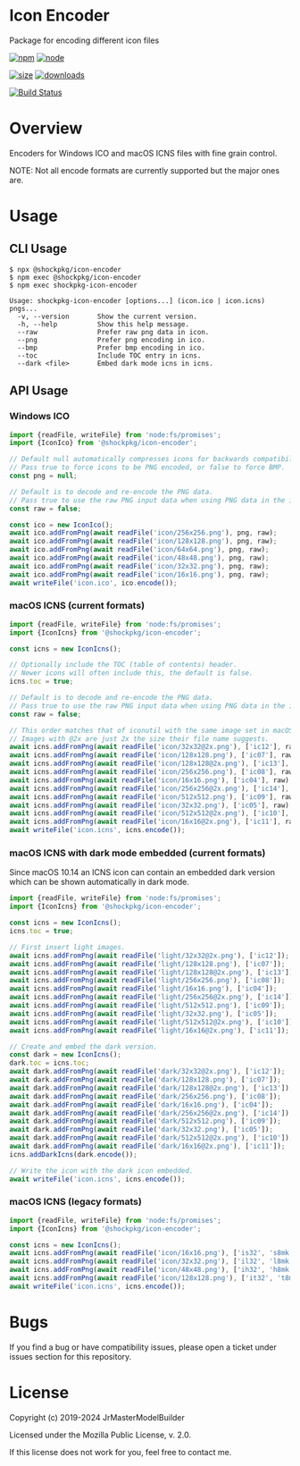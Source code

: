 # Icon Encoder

Package for encoding different icon files

[![npm](https://img.shields.io/npm/v/@shockpkg/icon-encoder.svg)](https://npmjs.com/package/@shockpkg/icon-encoder)
[![node](https://img.shields.io/node/v/@shockpkg/icon-encoder.svg)](https://nodejs.org)

[![size](https://packagephobia.now.sh/badge?p=@shockpkg/icon-encoder)](https://packagephobia.now.sh/result?p=@shockpkg/icon-encoder)
[![downloads](https://img.shields.io/npm/dm/@shockpkg/icon-encoder.svg)](https://npmcharts.com/compare/@shockpkg/icon-encoder?minimal=true)

[![Build Status](https://github.com/shockpkg/icon-encoder/workflows/main/badge.svg)](https://github.com/shockpkg/icon-encoder/actions?query=workflow%3Amain+branch%3Amaster)

# Overview

Encoders for Windows ICO and macOS ICNS files with fine grain control.

NOTE: Not all encode formats are currently supported but the major ones are.

# Usage

## CLI Usage

```
$ npx @shockpkg/icon-encoder
$ npm exec @shockpkg/icon-encoder
$ npm exec shockpkg-icon-encoder
```

```
Usage: shockpkg-icon-encoder [options...] (icon.ico | icon.icns) pngs...
  -v, --version       Show the current version.
  -h, --help          Show this help message.
  --raw               Prefer raw png data in icon.
  --png               Prefer png encoding in ico.
  --bmp               Prefer bmp encoding in ico.
  --toc               Include TOC entry in icns.
  --dark <file>       Embed dark mode icns in icns.
```

## API Usage

### Windows ICO

```js
import {readFile, writeFile} from 'node:fs/promises';
import {IconIco} from '@shockpkg/icon-encoder';

// Default null automatically compresses icons for backwards compatibility.
// Pass true to force icons to be PNG encoded, or false to force BMP.
const png = null;

// Default is to decode and re-encode the PNG data.
// Pass true to use the raw PNG input data when using PNG data in the icon.
const raw = false;

const ico = new IconIco();
await ico.addFromPng(await readFile('icon/256x256.png'), png, raw);
await ico.addFromPng(await readFile('icon/128x128.png'), png, raw);
await ico.addFromPng(await readFile('icon/64x64.png'), png, raw);
await ico.addFromPng(await readFile('icon/48x48.png'), png, raw);
await ico.addFromPng(await readFile('icon/32x32.png'), png, raw);
await ico.addFromPng(await readFile('icon/16x16.png'), png, raw);
await writeFile('icon.ico', ico.encode());
```

### macOS ICNS (current formats)

```js
import {readFile, writeFile} from 'node:fs/promises';
import {IconIcns} from '@shockpkg/icon-encoder';

const icns = new IconIcns();

// Optionally include the TOC (table of contents) header.
// Newer icons will often include this, the default is false.
icns.toc = true;

// Default is to decode and re-encode the PNG data.
// Pass true to use the raw PNG input data when using PNG data in the icon.
const raw = false;

// This order matches that of iconutil with the same image set in macOS 10.14.
// Images with @2x are just 2x the size their file name suggests.
await icns.addFromPng(await readFile('icon/32x32@2x.png'), ['ic12'], raw);
await icns.addFromPng(await readFile('icon/128x128.png'), ['ic07'], raw);
await icns.addFromPng(await readFile('icon/128x128@2x.png'), ['ic13'], raw);
await icns.addFromPng(await readFile('icon/256x256.png'), ['ic08'], raw);
await icns.addFromPng(await readFile('icon/16x16.png'), ['ic04'], raw);
await icns.addFromPng(await readFile('icon/256x256@2x.png'), ['ic14'], raw);
await icns.addFromPng(await readFile('icon/512x512.png'), ['ic09'], raw);
await icns.addFromPng(await readFile('icon/32x32.png'), ['ic05'], raw);
await icns.addFromPng(await readFile('icon/512x512@2x.png'), ['ic10'], raw);
await icns.addFromPng(await readFile('icon/16x16@2x.png'), ['ic11'], raw);
await writeFile('icon.icns', icns.encode());
```

### macOS ICNS with dark mode embedded (current formats)

Since macOS 10.14 an ICNS icon can contain an embedded dark version which can be shown automatically in dark mode.

```js
import {readFile, writeFile} from 'node:fs/promises';
import {IconIcns} from '@shockpkg/icon-encoder';

const icns = new IconIcns();
icns.toc = true;

// First insert light images.
await icns.addFromPng(await readFile('light/32x32@2x.png'), ['ic12']);
await icns.addFromPng(await readFile('light/128x128.png'), ['ic07']);
await icns.addFromPng(await readFile('light/128x128@2x.png'), ['ic13']);
await icns.addFromPng(await readFile('light/256x256.png'), ['ic08']);
await icns.addFromPng(await readFile('light/16x16.png'), ['ic04']);
await icns.addFromPng(await readFile('light/256x256@2x.png'), ['ic14']);
await icns.addFromPng(await readFile('light/512x512.png'), ['ic09']);
await icns.addFromPng(await readFile('light/32x32.png'), ['ic05']);
await icns.addFromPng(await readFile('light/512x512@2x.png'), ['ic10']);
await icns.addFromPng(await readFile('light/16x16@2x.png'), ['ic11']);

// Create and embed the dark version.
const dark = new IconIcns();
dark.toc = icns.toc;
await dark.addFromPng(await readFile('dark/32x32@2x.png'), ['ic12']);
await dark.addFromPng(await readFile('dark/128x128.png'), ['ic07']);
await dark.addFromPng(await readFile('dark/128x128@2x.png'), ['ic13']);
await dark.addFromPng(await readFile('dark/256x256.png'), ['ic08']);
await dark.addFromPng(await readFile('dark/16x16.png'), ['ic04']);
await dark.addFromPng(await readFile('dark/256x256@2x.png'), ['ic14']);
await dark.addFromPng(await readFile('dark/512x512.png'), ['ic09']);
await dark.addFromPng(await readFile('dark/32x32.png'), ['ic05']);
await dark.addFromPng(await readFile('dark/512x512@2x.png'), ['ic10']);
await dark.addFromPng(await readFile('dark/16x16@2x.png'), ['ic11']);
icns.addDarkIcns(dark.encode());

// Write the icon with the dark icon embedded.
await writeFile('icon.icns', icns.encode());
```

### macOS ICNS (legacy formats)

```js
import {readFile, writeFile} from 'node:fs/promises';
import {IconIcns} from '@shockpkg/icon-encoder';

const icns = new IconIcns();
await icns.addFromPng(await readFile('icon/16x16.png'), ['is32', 's8mk']);
await icns.addFromPng(await readFile('icon/32x32.png'), ['il32', 'l8mk']);
await icns.addFromPng(await readFile('icon/48x48.png'), ['ih32', 'h8mk']);
await icns.addFromPng(await readFile('icon/128x128.png'), ['it32', 't8mk']);
await writeFile('icon.icns', icns.encode());
```

# Bugs

If you find a bug or have compatibility issues, please open a ticket under issues section for this repository.

# License

Copyright (c) 2019-2024 JrMasterModelBuilder

Licensed under the Mozilla Public License, v. 2.0.

If this license does not work for you, feel free to contact me.
